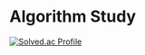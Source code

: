 # Algorithm Study

[![Solved.ac Profile](http://mazassumnida.wtf/api/v2/generate_badge?boj=alswl7754)](https://solved.ac/alswl7754/)

